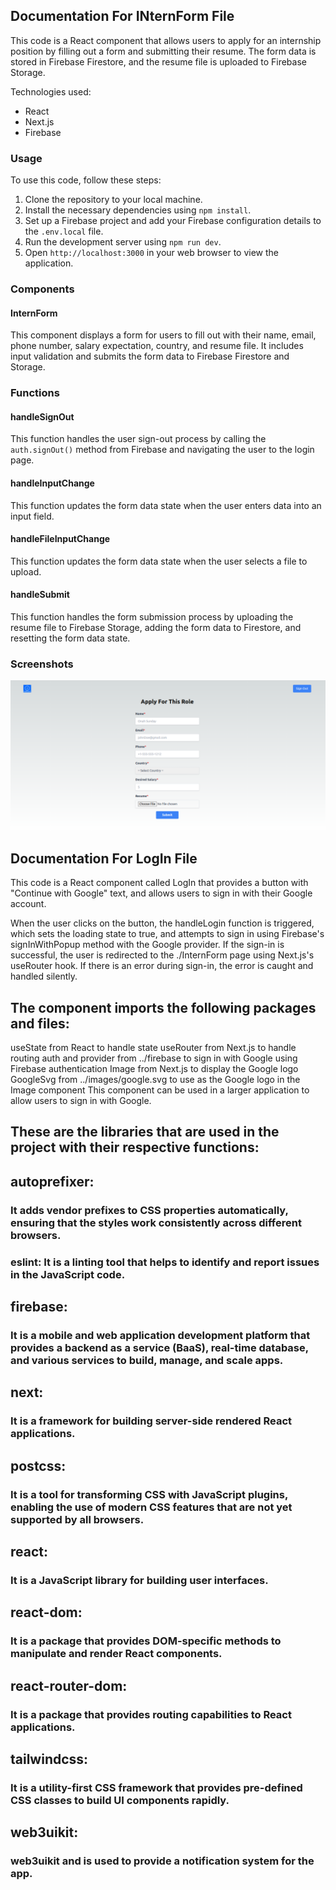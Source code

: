 ## Documentation For INternForm File

This code is a React component that allows users to apply for an internship position by filling out a form and submitting their resume. The form data is stored in Firebase Firestore, and the resume file is uploaded to Firebase Storage.

Technologies used:

- React
- Next.js
- Firebase

### Usage

To use this code, follow these steps:

1. Clone the repository to your local machine.
2. Install the necessary dependencies using `npm install`.
3. Set up a Firebase project and add your Firebase configuration details to the `.env.local` file.
4. Run the development server using `npm run dev`.
5. Open `http://localhost:3000` in your web browser to view the application.

### Components

#### InternForm

This component displays a form for users to fill out with their name, email, phone number, salary expectation, country, and resume file. It includes input validation and submits the form data to Firebase Firestore and Storage.

### Functions

#### handleSignOut

This function handles the user sign-out process by calling the `auth.signOut()` method from Firebase and navigating the user to the login page.

#### handleInputChange

This function updates the form data state when the user enters data into an input field.

#### handleFileInputChange

This function updates the form data state when the user selects a file to upload.

#### handleSubmit

This function handles the form submission process by uploading the resume file to Firebase Storage, adding the form data to Firestore, and resetting the form data state.

### Screenshots

![InternForm](/src/images/INTERN.png)

## Documentation For LogIn File

This code is a React component called LogIn that provides a button with "Continue with Google" text, and allows users to sign in with their Google account.

When the user clicks on the button, the handleLogin function is triggered, which sets the loading state to true, and attempts to sign in using Firebase's signInWithPopup method with the Google provider. If the sign-in is successful, the user is redirected to the ./InternForm page using Next.js's useRouter hook. If there is an error during sign-in, the error is caught and handled silently.

## The component imports the following packages and files:

useState from React to handle state
useRouter from Next.js to handle routing
auth and provider from ../firebase to sign in with Google using Firebase authentication
Image from Next.js to display the Google logo
GoogleSvg from ../images/google.svg to use as the Google logo in the Image component
This component can be used in a larger application to allow users to sign in with Google.

## These are the libraries that are used in the project with their respective functions:

## autoprefixer:

### It adds vendor prefixes to CSS properties automatically, ensuring that the styles work consistently across different browsers.

### eslint: It is a linting tool that helps to identify and report issues in the JavaScript code.

## firebase:

### It is a mobile and web application development platform that provides a backend as a service (BaaS), real-time database, and various services to build, manage, and scale apps.

## next:

### It is a framework for building server-side rendered React applications.

## postcss:

### It is a tool for transforming CSS with JavaScript plugins, enabling the use of modern CSS features that are not yet supported by all browsers.

## react:

### It is a JavaScript library for building user interfaces.

## react-dom:

### It is a package that provides DOM-specific methods to manipulate and render React components.

## react-router-dom:

### It is a package that provides routing capabilities to React applications.

## tailwindcss:

### It is a utility-first CSS framework that provides pre-defined CSS classes to build UI components rapidly.

## web3uikit:

### web3uikit and is used to provide a notification system for the app.
